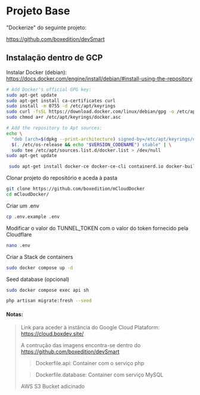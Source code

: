 # Projeto Base

"Dockerize" do seguinte projeto:

https://github.com/boxedition/devSmart

## Instalação dentro de GCP

Instalar Docker (debian): https://docs.docker.com/engine/install/debian/#install-using-the-repository

```sh
# Add Docker's official GPG key:
sudo apt-get update
sudo apt-get install ca-certificates curl
sudo install -m 0755 -d /etc/apt/keyrings
sudo curl -fsSL https://download.docker.com/linux/debian/gpg -o /etc/apt/keyrings/docker.asc
sudo chmod a+r /etc/apt/keyrings/docker.asc

# Add the repository to Apt sources:
echo \
  "deb [arch=$(dpkg --print-architecture) signed-by=/etc/apt/keyrings/docker.asc] https://download.docker.com/linux/debian \
  $(. /etc/os-release && echo "$VERSION_CODENAME") stable" | \
  sudo tee /etc/apt/sources.list.d/docker.list > /dev/null
sudo apt-get update
```

```sh
 sudo apt-get install docker-ce docker-ce-cli containerd.io docker-buildx-plugin docker-compose-plugin
```

Clonar projeto do repositório e aceda à pasta

```sh
git clone https://github.com/boxedition/mCloudDocker
cd mCloudDocker/
```

Criar um .env

```sh
cp .env.example .env
```

Modificar o valor do TUNNEL_TOKEN com o valor do token fornecido pela Cloudflare

```sh
nano .env
```

Criar a Stack de containers

```sh
sudo docker compose up -d
```

Seed database (opcional)

```sh
sudo docker compose exec api sh
```

```sh
php artisan migrate:fresh --seed
```

#### Notas:

> Link para aceder à instância do Google Cloud Plataform:
> https://cloud.boxdev.site/
>
> A contrução das imagens encontra-se dentro do https://github.com/boxedition/devSmart
>
> > Dockerfile.api: Container com o serviço php
>
> > Dockerfile.database: Container com serviço MySQL
>
> AWS S3 Bucket adicinado
